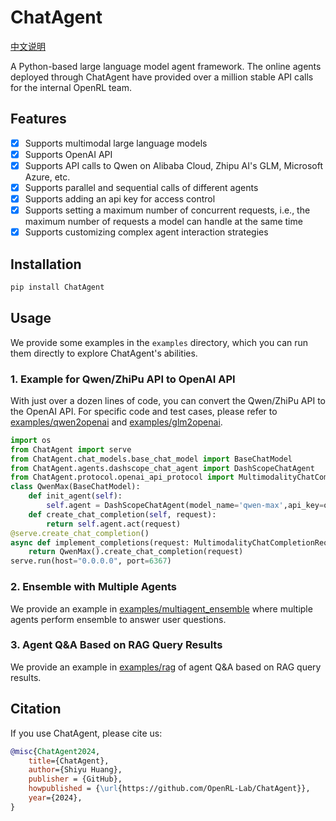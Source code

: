 # ChatAgent

[中文说明](./README_CN.md)

A Python-based large language model agent framework. 
The online agents deployed through ChatAgent have provided over a million stable API calls for the internal OpenRL team.

## Features

- [x] Supports multimodal large language models
- [x] Supports OpenAI API
- [x] Supports API calls to Qwen on Alibaba Cloud, Zhipu AI's GLM, Microsoft Azure, etc.
- [x] Supports parallel and sequential calls of different agents
- [x] Supports adding an api key for access control
- [x] Supports setting a maximum number of concurrent requests, i.e., the maximum number of requests a model can handle at the same time
- [x] Supports customizing complex agent interaction strategies

## Installation

```bash
pip install ChatAgent
```

## Usage

We provide some examples in the `examples` directory, which you can run them directly to explore ChatAgent's abilities.

### 1. Example for Qwen/ZhiPu API to OpenAI API

With just over a dozen lines of code, you can convert the Qwen/ZhiPu API to the OpenAI API. 
For specific code and test cases, please refer to [examples/qwen2openai](./examples/qwen2openai) and [examples/glm2openai](./examples/glm2openai).
```python
import os
from ChatAgent import serve
from ChatAgent.chat_models.base_chat_model import BaseChatModel
from ChatAgent.agents.dashscope_chat_agent import DashScopeChatAgent
from ChatAgent.protocol.openai_api_protocol import MultimodalityChatCompletionRequest
class QwenMax(BaseChatModel):
    def init_agent(self):
        self.agent = DashScopeChatAgent(model_name='qwen-max',api_key=os.getenv("QWEN_API_KEY"))
    def create_chat_completion(self, request):
        return self.agent.act(request)
@serve.create_chat_completion()
async def implement_completions(request: MultimodalityChatCompletionRequest):
    return QwenMax().create_chat_completion(request)
serve.run(host="0.0.0.0", port=6367)
```

### 2. Ensemble with Multiple Agents

We provide an example in [examples/multiagent_ensemble](./examples/multiagent_ensemble) where multiple agents perform ensemble to answer user questions.

### 3. Agent Q&A Based on RAG Query Results

We provide an example in [examples/rag](./examples/rag) of agent Q&A based on RAG query results.

## Citation

If you use ChatAgent, please cite us:
```bibtex
@misc{ChatAgent2024,
    title={ChatAgent},
    author={Shiyu Huang},
    publisher = {GitHub},
    howpublished = {\url{https://github.com/OpenRL-Lab/ChatAgent}},
    year={2024},
}
```